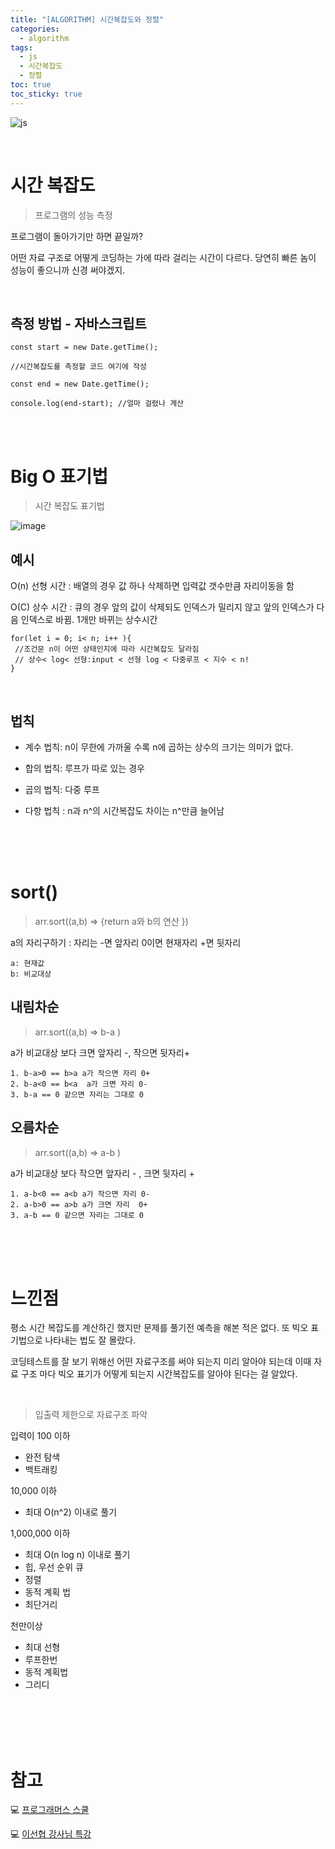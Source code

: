 ```yaml
---
title: "[ALGORITHM] 시간복잡도와 정렬"
categories:
  - algorithm
tags:
  - js
  - 시간복잡도
  - 정렬
toc: true
toc_sticky: true
---
```


![js](https://user-images.githubusercontent.com/79133602/159547044-d4425e2f-1a97-487f-9855-cceb721f6bce.png)

<br/>

# 시간 복잡도

> 프로그램의 성능 측정

프로그램이 돌아가기만 하면 끝일까?

어떤 자료 구조로 어떻게 코딩하는 가에 따라 걸리는 시간이 다르다. 당연히 빠른 놈이 성능이 좋으니까 신경 써야겠지.

<br/>

## 측정 방법 - 자바스크립트

```
const start = new Date.getTime();

//시간복잡도를 측정할 코드 여기에 작성

const end = new Date.getTime();

console.log(end-start); //얼마 걸렸나 계산

```

<br/><br/>

# Big O 표기법

> 시간 복잡도 표기법

![image](https://user-images.githubusercontent.com/79133602/160537714-481969ac-1676-4950-a7c5-f83af51889a6.png)

## 예시

O(n) 선형 시간 : 배열의 경우 값 하나 삭제하면 입력값 갯수만큼 자리이동을 함

O(C) 상수 시간 : 큐의 경우 앞의 값이 삭제되도 인덱스가 밀리지 않고 앞의 인덱스가 다음 인덱스로 바뀜. 1개만 바뀌는 상수시간

```
for(let i = 0; i< n; i++ ){
 //조건문 n이 어떤 상태인지에 따라 시간복잡도 달라짐
 // 상수< log< 선형:input < 선형 log < 다중루프 < 지수 < n!
}
```

<br/>

## 법칙

- 계수 법칙: n이 무한에 가까울 수록 n에 곱하는 상수의 크기는 의미가 없다.

- 합의 법칙: 루프가 따로 있는 경우

- 곱의 법칙: 다중 루프

- 다항 법칙 : n과 n^의 시간복잡도 차이는 n^만큼 늘어남

<br/><br/><br/>

# sort()

> arr.sort((a,b) => {return a와 b의 연산 })

a의 자리구하기 : 자리는 -면 앞자리 0이면 현재자리 +면 뒷자리

    a: 현재값
    b: 비교대상

## 내림차순

> arr.sort((a,b) => b-a )

a가 비교대상 보다 크면 앞자리 -, 작으면 뒷자리+

    1. b-a>0 == b>a a가 작으면 자리 0+
    2. b-a<0 == b<a  a가 크면 자리 0-
    3. b-a == 0 같으면 자리는 그대로 0

## 오름차순

> arr.sort((a,b) => a-b )

a가 비교대상 보다 작으면 앞자리 - , 크면 뒷자리 +

    1. a-b<0 == a<b a가 작으면 자리 0-
    2. a-b>0 == a>b a가 크면 자리  0+
    3. a-b == 0 같으면 자리는 그대로 0

<br/>
<br/>
<br/>

# 느낀점

평소 시간 복잡도를 계산하긴 했지만 문제를 풀기전 예측을 해본 적은 없다. 또 빅오 표기법으로 나타내는 법도 잘 몰랐다.

코딩테스트를 잘 보기 위해선 어떤 자료구조를 써야 되는지 미리 알아야 되는데 이때 자료 구조 마다 빅오 표기가 어떻게 되는지 시간복잡도를 알아야 된다는 걸 알았다.

<br/>

> 입출력 제한으로 자료구조 파악

입력이 100 이하

- 완전 탐색
- 백트래킹

10,000 이하

- 최대 O(n^2) 이내로 풀기

1,000,000 이하

- 최대 O(n log n) 이내로 풀기
- 힙, 우선 순위 큐
- 정렬
- 동적 계획 법
- 최단거리

천만이상

- 최대 선형
- 루프한번
- 동적 계획법
- 그리디

<br/><br/><br/><br/>

# 참고

💻 [프로그래머스 스쿨](https://programmers.co.kr/?utm_source=google&utm_medium=cpc&utm_campaign=brand_prgms_pc&gclid=CjwKCAjwuYWSBhByEiwAKd_n_u7a0X7xZqts4x1EH2x0MWOGqVMQiyD5AgCVZxAv_P9fLGAjQLhaExoCl8IQAvD_BwE)

💻 [이선협 강사님 특강](https://github.com/kciter)
